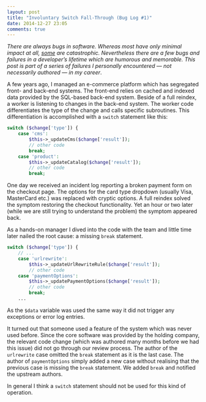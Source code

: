 ```yaml
---
layout: post
title: "Involuntary Switch Fall-Through (Bug Log #1)"
date: 2014-12-27 23:05
comments: true
---
```

*There are always bugs in software. Whereas most have only minimal impact at all, [some](http://en.wikipedia.org/wiki/Mars_Climate_Orbiter#Cause_of_failure) are catastrophic. Nevertheless there are a few bugs and failures in a developer’s lifetime which are humorous and memorable. This post is part of a series of failures I personally encountered — not necessarily authored — in my career*.

A few years ago, I managed an e-commerce platform which has segregated front- and back-end systems. The front-end relies on cached and indexed data provided by the SQL-based back-end system. Beside of a full reindex, a worker is listening to changes in the back-end system. The worker code differentiates the type of the change and calls specific subroutines. This differentiation is accomplished with a `switch` statement like this:

~~~php
switch ($change['type']) {
    case 'cms':
        $this->_updateCms($change['result']);
        // other code
        break;
    case 'product':
        $this->_updateCatalog($change['result']);
        // other code
        break;
~~~

One day we received an incident log reporting a broken payment form on the checkout page. The options for the card type dropdown (usually Visa, MasterCard etc.) was replaced with cryptic options. A full reindex solved the symptom restoring the checkout functionality. Yet an hour or two later (while we are still trying to understand the problem) the symptom appeared back.

As a hands-on manager I dived into the code with the team and little time later nailed the root cause: a missing `break` statement.

~~~php
switch ($change['type']) {
    // ...
    case 'urlrewrite':
        $this->_updateUrlRewriteRule($change['result']);
        // other code
    case 'paymentOptions':
        $this->_updatePaymentOptions($change['result']);
        // other code
        break;
    ...
~~~

As the `$data` variable was used the same way it did not trigger any exceptions or error log entries.

It turned out that someone used a feature of the system which was never used before. Since the core software was provided by the holding company, the relevant code change (which was authored many months before we had this issue) did not go through our review process. The author of the `urlrewrite` case omitted the `break` statement as it is the last case. The author of `paymentOptions` simply added a new case without realising that the previous case is missing the `break` statement. We added `break` and notified the upstream authors.

In general I think a `switch` statement should not be used for this kind of operation.